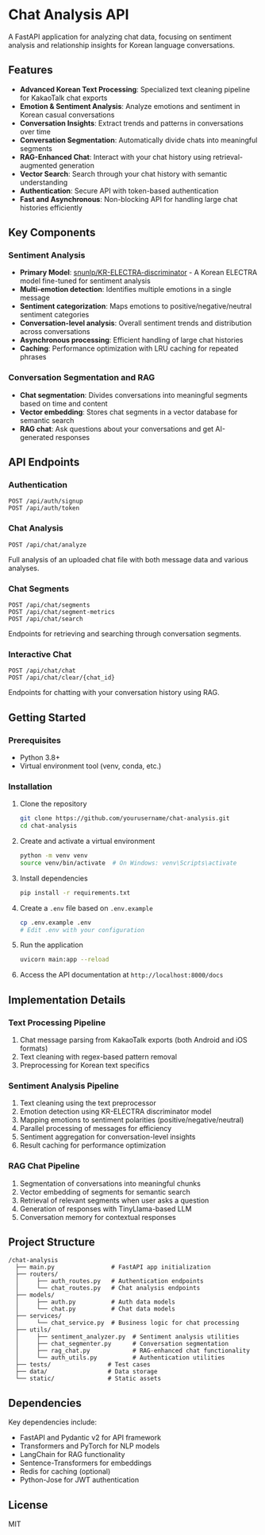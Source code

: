 # Chat Analysis API

A FastAPI application for analyzing chat data, focusing on sentiment analysis and relationship insights for Korean language conversations.

## Features

- **Advanced Korean Text Processing**: Specialized text cleaning pipeline for KakaoTalk chat exports
- **Emotion & Sentiment Analysis**: Analyze emotions and sentiment in Korean casual conversations
- **Conversation Insights**: Extract trends and patterns in conversations over time
- **Conversation Segmentation**: Automatically divide chats into meaningful segments
- **RAG-Enhanced Chat**: Interact with your chat history using retrieval-augmented generation
- **Vector Search**: Search through your chat history with semantic understanding
- **Authentication**: Secure API with token-based authentication
- **Fast and Asynchronous**: Non-blocking API for handling large chat histories efficiently

## Key Components

### Sentiment Analysis

- **Primary Model**: [snunlp/KR-ELECTRA-discriminator](https://huggingface.co/snunlp/KR-ELECTRA-discriminator) - A Korean ELECTRA model fine-tuned for sentiment analysis
- **Multi-emotion detection**: Identifies multiple emotions in a single message
- **Sentiment categorization**: Maps emotions to positive/negative/neutral sentiment categories
- **Conversation-level analysis**: Overall sentiment trends and distribution across conversations
- **Asynchronous processing**: Efficient handling of large chat histories
- **Caching**: Performance optimization with LRU caching for repeated phrases

### Conversation Segmentation and RAG

- **Chat segmentation**: Divides conversations into meaningful segments based on time and content
- **Vector embedding**: Stores chat segments in a vector database for semantic search
- **RAG chat**: Ask questions about your conversations and get AI-generated responses

## API Endpoints

### Authentication

```
POST /api/auth/signup
POST /api/auth/token
```

### Chat Analysis

```
POST /api/chat/analyze
```

Full analysis of an uploaded chat file with both message data and various analyses.

### Chat Segments

```
POST /api/chat/segments
POST /api/chat/segment-metrics
POST /api/chat/search
```

Endpoints for retrieving and searching through conversation segments.

### Interactive Chat

```
POST /api/chat/chat
POST /api/chat/clear/{chat_id}
```

Endpoints for chatting with your conversation history using RAG.

## Getting Started

### Prerequisites

- Python 3.8+
- Virtual environment tool (venv, conda, etc.)

### Installation

1. Clone the repository
   ```bash
   git clone https://github.com/yourusername/chat-analysis.git
   cd chat-analysis
   ```

2. Create and activate a virtual environment
   ```bash
   python -m venv venv
   source venv/bin/activate  # On Windows: venv\Scripts\activate
   ```

3. Install dependencies
   ```bash
   pip install -r requirements.txt
   ```

4. Create a `.env` file based on `.env.example`
   ```bash
   cp .env.example .env
   # Edit .env with your configuration
   ```

5. Run the application
   ```bash
   uvicorn main:app --reload
   ```

6. Access the API documentation at `http://localhost:8000/docs`

## Implementation Details

### Text Processing Pipeline

1. Chat message parsing from KakaoTalk exports (both Android and iOS formats)
2. Text cleaning with regex-based pattern removal
3. Preprocessing for Korean text specifics

### Sentiment Analysis Pipeline

1. Text cleaning using the text preprocessor
2. Emotion detection using KR-ELECTRA discriminator model
3. Mapping emotions to sentiment polarities (positive/negative/neutral)
4. Parallel processing of messages for efficiency
5. Sentiment aggregation for conversation-level insights
6. Result caching for performance optimization

### RAG Chat Pipeline

1. Segmentation of conversations into meaningful chunks
2. Vector embedding of segments for semantic search
3. Retrieval of relevant segments when user asks a question
4. Generation of responses with TinyLlama-based LLM
5. Conversation memory for contextual responses

## Project Structure

```
/chat-analysis
  ├── main.py                # FastAPI app initialization
  ├── routers/
  │     ├── auth_routes.py   # Authentication endpoints
  │     └── chat_routes.py   # Chat analysis endpoints
  ├── models/
  │     ├── auth.py          # Auth data models
  │     └── chat.py          # Chat data models  
  ├── services/
  │     └── chat_service.py  # Business logic for chat processing
  ├── utils/
  │     ├── sentiment_analyzer.py  # Sentiment analysis utilities
  │     ├── chat_segmenter.py      # Conversation segmentation
  │     ├── rag_chat.py            # RAG-enhanced chat functionality
  │     └── auth_utils.py          # Authentication utilities
  ├── tests/                # Test cases
  ├── data/                 # Data storage
  └── static/               # Static assets
```

## Dependencies

Key dependencies include:
- FastAPI and Pydantic v2 for API framework
- Transformers and PyTorch for NLP models
- LangChain for RAG functionality
- Sentence-Transformers for embeddings
- Redis for caching (optional)
- Python-Jose for JWT authentication

## License

MIT 